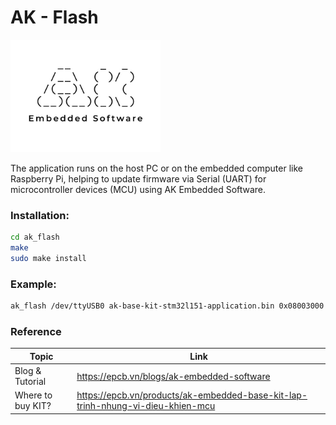 # AK - Flash
[<img src="https://github.com/epcbtech/ak-base-kit-stm32l151/blob/main/hardware/images/ak-embedded-software-logo.jpg" width="240"/>](https://github.com/epcbtech/ak-base-kit-stm32l151/blob/main/hardware/images/ak-embedded-software-logo.jpg)

The application runs on the host PC or on the embedded computer like Raspberry Pi, helping to update firmware via Serial (UART) for microcontroller devices (MCU) using AK Embedded Software.

### Installation:
```sh
cd ak_flash
make
sudo make install
```

### Example:
```sh
ak_flash /dev/ttyUSB0 ak-base-kit-stm32l151-application.bin 0x08003000
```

### Reference
| Topic | Link |
| ------ | ------ |
| Blog & Tutorial | https://epcb.vn/blogs/ak-embedded-software |
| Where to buy KIT? | https://epcb.vn/products/ak-embedded-base-kit-lap-trinh-nhung-vi-dieu-khien-mcu |
